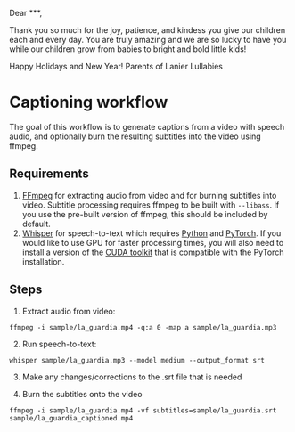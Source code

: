 Dear ***,

Thank you so much for the joy, patience, and kindess you give our children each and every day. You are truly amazing and we are so lucky to have you while our children grow from babies to bright and bold little kids! 

Happy Holidays and New Year!
Parents of Lanier Lullabies



# Captioning workflow

The goal of this workflow is to generate captions from a video with speech audio, and optionally burn the resulting subtitles into the video using ffmpeg.

## Requirements

1. [FFmpeg](https://ffmpeg.org/download.html) for extracting audio from video and for burning subtitles into video. Subtitle processing requires ffmpeg to be built with `--libass`. If you use the pre-built version of ffmpeg, this should be included by default.
2. [Whisper](https://github.com/openai/whisper) for speech-to-text which requires [Python](https://www.python.org/) and [PyTorch](https://pytorch.org/). If you would like to use GPU for faster processing times, you will also need to install a version of the [CUDA toolkit](https://developer.nvidia.com/cuda-toolkit-archive) that is compatible with the PyTorch installation.

## Steps

1. Extract audio from video:

```
ffmpeg -i sample/la_guardia.mp4 -q:a 0 -map a sample/la_guardia.mp3
```

2. Run speech-to-text:

```
whisper sample/la_guardia.mp3 --model medium --output_format srt
```

3. Make any changes/corrections to the .srt file that is needed

4. Burn the subtitles onto the video

```
ffmpeg -i sample/la_guardia.mp4 -vf subtitles=sample/la_guardia.srt sample/la_guardia_captioned.mp4
```
